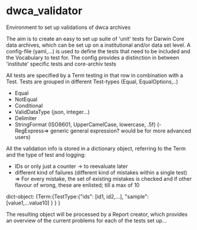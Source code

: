 # dwca_validator
Environment to set up validations of dwca archives

The aim is to create an easy to set up suite of 'unit' tests for Darwin Core data archives, which can be set up on a institutional and/or data set level. 
A config-file (yaml,...) is used to define the tests that need to be included and the Vocabulary to test for. The config provides a distinction in between 
'institute' specific tests and core-archiv tests

All tests are specified by a Term testing in that row in combination with a Test. Tests are grouped in different Test-types (Equal, EqualOptions,..) 
- Equal
- NotEqual
- Conditional
- ValidDataType (json, integer...)
- Delimiter
- StringFormat (ISO8601, UpperCamelCase, lowercase, .5f)
(- RegExpress=> generic general expression? would be for more advanced users)

All the validation info is stored in a dictionary object, referring to the Term and the type of test and logging:
- IDs  or only just a counter -> to reevaluate later
- different kind of failures (different kind of mistakes within a single test) => For every mistake, the set of existing mistakes is checked and if other flavour of wrong, these are enlisted; till a max of 10

dict-object: 
{Term:{TestType:{"ids": [id1, id2,...], "sample": [value1,...value10]
                                  }
            }
}


The resulting object will be processed by a Report creator, which provides an overview of the current problems for each of the tests set up...
